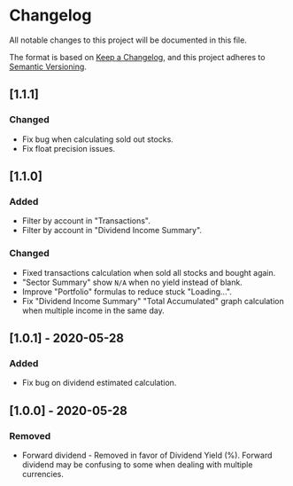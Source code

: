 # Changelog
All notable changes to this project will be documented in this file.

The format is based on [Keep a Changelog](https://keepachangelog.com/en/1.0.0/),
and this project adheres to [Semantic Versioning](https://semver.org/spec/v2.0.0.html).

## [1.1.1]
### Changed
- Fix bug when calculating sold out stocks.
- Fix float precision issues.

## [1.1.0]
### Added
- Filter by account in "Transactions".
- Filter by account in "Dividend Income Summary".
### Changed
- Fixed transactions calculation when sold all stocks and bought again.
- "Sector Summary" show `N/A` when no yield instead of blank.
- Improve "Portfolio" formulas to reduce stuck "Loading...".
- Fix "Dividend Income Summary" "Total Accumulated" graph calculation when multiple income in the same day.

## [1.0.1] - 2020-05-28
### Added
- Fix bug on dividend estimated calculation.

## [1.0.0] - 2020-05-28
### Removed
- Forward dividend - Removed in favor of Dividend Yield (%). Forward dividend may be confusing to some when dealing with multiple currencies.